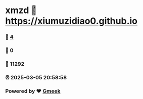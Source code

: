 # xmzd :link: https://xiumuzidiao0.github.io 
### :page_facing_up: [4](https://xiumuzidiao0.github.io/tag.html) 
### :speech_balloon: 0 
### :hibiscus: 11292 
### :alarm_clock: 2025-03-05 20:58:58 
### Powered by :heart: [Gmeek](https://github.com/Meekdai/Gmeek)
